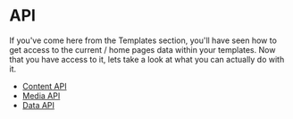 # API

If you've come here from the Templates section, you'll have seen how to get access to the current / home pages data within your templates. Now that you have access to it, lets take a look at what you can actually do with it.

- [Content API](05a-content-api.md)
- [Media API](05b-media-api.md)
- [Data API](05c-data-api.md)